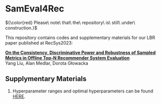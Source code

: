 # SamEval4Rec
${\color{red} Please\ note\ that\ the\ repository\ is\ still\ under\ construction.}$


This repository contains codes and supplementary materials for our LBR paper published at RecSys2023:


**[On the Consistency, Discriminative Power and Robustness of Sampled Metrics in Offline Top-N Recommender System Evaluation](url)**
</br>
Yang Liu,
Alan Medlar,
Dorota Głowacka



## Supplymentary Materials
1. Hyperparameter ranges and optimal hyperparameters can be found [HERE](hyperparameters.pdf).
